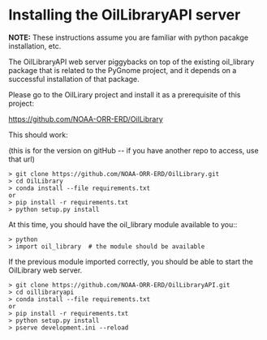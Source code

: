 # Installing the OilLibraryAPI server

**NOTE:** These instructions assume you are familiar with python pacakge installation, etc.


The OilLibraryAPI web server piggybacks on top of the existing oil_library
package that is related to the PyGnome project, and it depends on a
successful installation of that package.

Please go to the OilLirary project and install it as a prerequisite of this
project:

https://github.com/NOAA-ORR-ERD/OilLibrary

This should work:

(this is for the version on gitHub -- if you have another repo to access, use that url)

```
> git clone https://github.com/NOAA-ORR-ERD/OilLibrary.git
> cd OilLibrary
> conda install --file requirements.txt
or
> pip install -r requirements.txt
> python setup.py install
```

At this time, you should have the oil_library module available to you::

```
> python
> import oil_library  # the module should be available
```

If the previous module imported correctly, you should be able to start the
OilLibrary web server.

```
> git clone https://github.com/NOAA-ORR-ERD/OilLibraryAPI.git
> cd oillibraryapi
> conda install --file requirements.txt
or
> pip install -r requirements.txt
> python setup.py install
> pserve development.ini --reload
```
